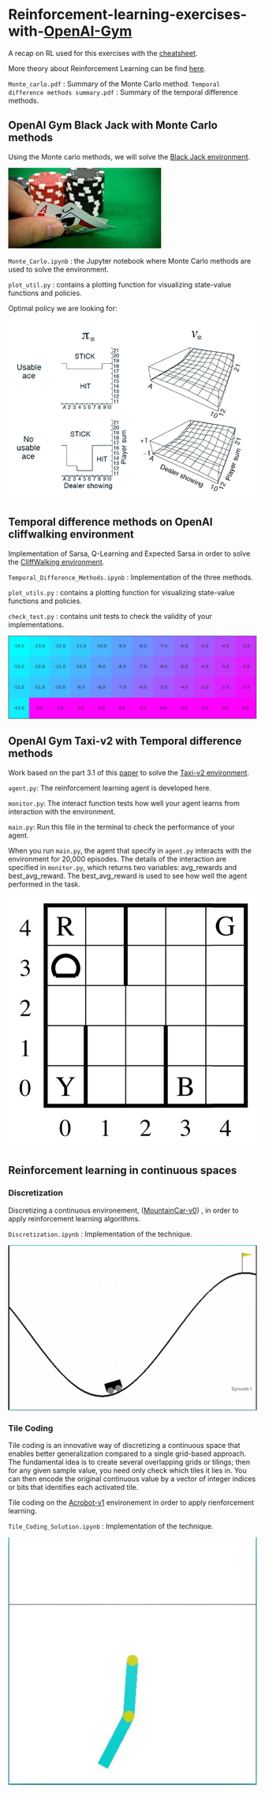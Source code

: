 # Reinforcement-learning-exercises-with-[OpenAI-Gym](https://gym.openai.com/docs/#spaces)

A recap on RL used for this exercises with the [cheatsheet](cheatsheet.pdf). 

More theory about Reinforcement Learning can be find [here](https://mitpress.mit.edu/books/reinforcement-learning-second-edition).

 `Monte_carlo.pdf` : Summary of the Monte Carlo method.
 `Temporal difference methods summary.pdf` : Summary of the temporal difference methods.

## OpenAI Gym Black Jack with Monte Carlo methods

Using the Monte carlo methods, we will solve the [Black Jack environment](https://github.com/openai/gym/blob/master/gym/envs/toy_text/blackjack.py).

![alt text](Images/Bj.jpg)

`Monte_Carlo.ipynb` : the Jupyter notebook where Monte Carlo methods are used to solve the environment.

`plot_util.py` : contains a plotting function for visualizing state-value functions and policies.

Optimal policy we are looking for:

![alt text](Images/optimal_policy.png)


## Temporal difference methods on OpenAI cliffwalking environment 

Implementation of Sarsa, Q-Learning and Expected Sarsa in order to solve the [CliffWalking environment](https://github.com/openai/gym/blob/master/gym/envs/toy_text/cliffwalking.py).

`Temporal_Difference_Methods.ipynb` : Implementation of the three methods.

`plot_utils.py` : contains a plotting function for visualizing state-value functions and policies.

`check_test.py` : contains unit tests to check the validity of your implementations.

![alt text](Images/CliffWalking.JPG)



## OpenAI Gym Taxi-v2 with Temporal difference methods

Work based on the part 3.1 of this [paper](https://arxiv.org/pdf/cs/9905014.pdf) to solve the [Taxi-v2 environment](https://github.com/openai/gym/blob/master/gym/envs/toy_text/taxi.py).

`agent.py`: The reinforcement learning agent is developed here.

`monitor.py`: The interact function tests how well your agent learns from interaction with the environment.

`main.py`: Run this file in the terminal to check the performance of your agent.

When you run `main.py`, the agent that specify in `agent.py` interacts with the environment for 20,000 episodes. The details of the interaction are specified in `monitor.py`, which returns two variables: avg_rewards and best_avg_reward. The best_avg_reward is used to see how well the agent performed in the task.

![alt text](Images/taxi-v2.png)

## Reinforcement learning in continuous spaces

### Discretization

Discretizing a continuous environement, ([MountainCar-v0](https://gym.openai.com/envs/MountainCar-v0/)) , in order to apply reinforcement learning algorithms.

`Discretization.ipynb` : Implementation of the technique.

![alt text](Images/MountainCar.PNG)

### Tile Coding

Tile coding is an innovative way of discretizing a continuous space that enables better generalization compared to a single grid-based approach. The fundamental idea is to create several overlapping grids or tilings; then for any given sample value, you need only check which tiles it lies in. You can then encode the original continuous value by a vector of integer indices or bits that identifies each activated tile.

Tile coding on the [Acrobot-v1](https://gym.openai.com/envs/Acrobot-v1/) environement in order to apply rienforcement learning.

`Tile_Coding_Solution.ipynb` : Implementation of the technique.

![alt text](Images/Acrobot-v1.JPG)
